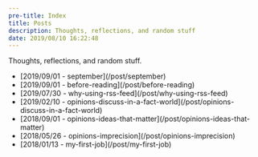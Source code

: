 ```yaml
---
pre-title: Index
title: Posts
description: Thoughts, reflections, and random stuff
date: 2019/08/10 16:22:48
---
```


Thoughts, reflections, and random stuff.

<nav id="file">
	<ul>
		<li>[<span class="mobile-hide">2019/09/01 - </span>september](/post/september)</li>
		<li>[<span class="mobile-hide">2019/09/01 - </span>before-reading](/post/before-reading)</li>
		<li>[<span class="mobile-hide">2019/07/30 - </span>why-using-rss-feed](/post/why-using-rss-feed)</li>
		<li>[<span class="mobile-hide">2019/02/10 - </span>opinions-discuss-in-a-fact-world](/post/opinions-discuss-in-a-fact-world)</li>
		<li>[<span class="mobile-hide">2018/09/01 - </span>opinions-ideas-that-matter](/post/opinions-ideas-that-matter)</li>
		<li>[<span class="mobile-hide">2018/05/26 - </span>opinions-imprecision](/post/opinions-imprecision)</li>
		<li>[<span class="mobile-hide">2018/01/13 - </span>my-first-job](/post/my-first-job)</li>
	</ul>
</nav>
<nav id="dir">
	<ul>
	</ul>
</nav>
